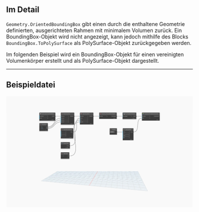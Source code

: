 ## Im Detail
`Geometry.OrientedBoundingBox` gibt einen durch die enthaltene Geometrie definierten, ausgerichteten Rahmen mit minimalem Volumen zurück. Ein BoundingBox-Objekt wird nicht angezeigt, kann jedoch mithilfe des Blocks `BoundingBox.ToPolySurface` als PolySurface-Objekt zurückgegeben werden.

Im folgenden Beispiel wird ein BoundingBox-Objekt für einen vereinigten Volumenkörper erstellt und als PolySurface-Objekt dargestellt.
___
## Beispieldatei

![Geometry.OrientedBoundingBox](./Autodesk.DesignScript.Geometry.Geometry.OrientedBoundingBox_img.jpg)
